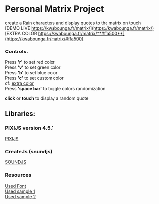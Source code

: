 # Personal Matrix Project

create a Rain characters and display quotes to the matrix on touch  
[DEMO LIVE https://kwabounga.fr/matrix/](https://kwabounga.fr/matrix/)  
[EXTRA COLOR https://kwabounga.fr/matrix/**#ffa500**](https://kwabounga.fr/matrix/#ffa500)  


### Controls:

Press **'r'** to set red color  
Press **'v'** to set green color  
Press **'b'** to set blue color  
Press **'c'** to set custom color   
cf: [extra color](#Personal-Matrix-Project)  
Press **'space bar'** to toggle colors randomization  

**click** or **touch** to display a random quote  

## Libraries:  

### PIXIJS version 4.5.1  
[PIXIJS](https://pixijs.download/v4.5.1/docs/index.html)  

### CreateJs (soundjs)
[SOUNDJS](https://createjs.com/soundjs)  

### Resources
[Used Font](https://www.dafont.com/fr/matrix-code-nfi.font)  
[Used sample 1](https://freesound.org/people/Julien%20Matthey/sounds/105017/)   
[Used sample 2](https://lasonotheque.org/detail-1730-clavier-imac-lent.html)  


